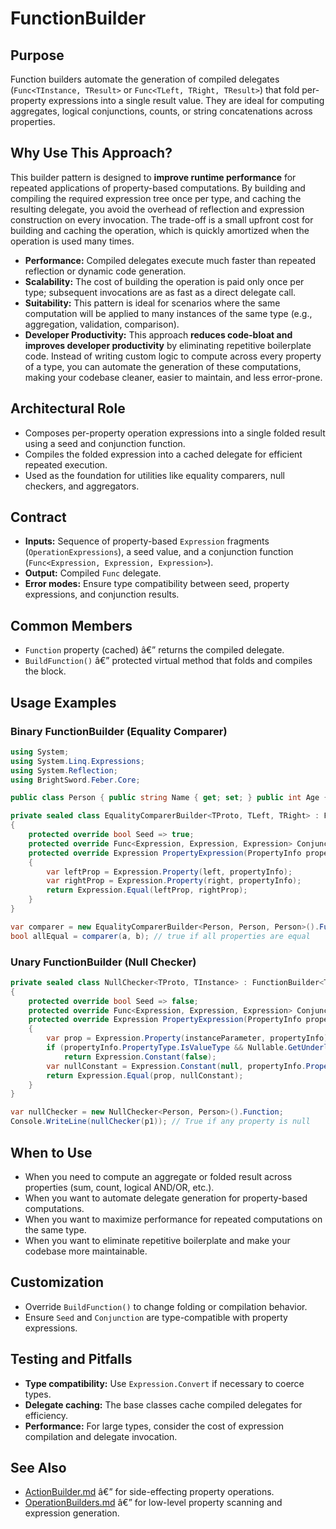 # FunctionBuilder

## Purpose

Function builders automate the generation of compiled delegates (`Func<TInstance, TResult>` or `Func<TLeft, TRight, TResult>`) that fold per-property expressions into a single result value. They are ideal for computing aggregates, logical conjunctions, counts, or string concatenations across properties.

## Why Use This Approach?

This builder pattern is designed to **improve runtime performance** for repeated applications of property-based computations. By building and compiling the required expression tree once per type, and caching the resulting delegate, you avoid the overhead of reflection and expression construction on every invocation. The trade-off is a small upfront cost for building and caching the operation, which is quickly amortized when the operation is used many times.

- **Performance:** Compiled delegates execute much faster than repeated reflection or dynamic code generation.
- **Scalability:** The cost of building the operation is paid only once per type; subsequent invocations are as fast as a direct delegate call.
- **Suitability:** This pattern is ideal for scenarios where the same computation will be applied to many instances of the same type (e.g., aggregation, validation, comparison).
- **Developer Productivity:** This approach **reduces code-bloat and improves developer productivity** by eliminating repetitive boilerplate code. Instead of writing custom logic to compute across every property of a type, you can automate the generation of these computations, making your codebase cleaner, easier to maintain, and less error-prone.

## Architectural Role
- Composes per-property operation expressions into a single folded result using a seed and conjunction function.
- Compiles the folded expression into a cached delegate for efficient repeated execution.
- Used as the foundation for utilities like equality comparers, null checkers, and aggregators.

## Contract
- **Inputs:** Sequence of property-based `Expression` fragments (`OperationExpressions`), a seed value, and a conjunction function (`Func<Expression, Expression, Expression>`).
- **Output:** Compiled `Func` delegate.
- **Error modes:** Ensure type compatibility between seed, property expressions, and conjunction results.

## Common Members
- `Function` property (cached) â€” returns the compiled delegate.
- `BuildFunction()` â€” protected virtual method that folds and compiles the block.

## Usage Examples

### Binary FunctionBuilder (Equality Comparer)
```csharp
using System;
using System.Linq.Expressions;
using System.Reflection;
using BrightSword.Feber.Core;

public class Person { public string Name { get; set; } public int Age { get; set; } }

private sealed class EqualityComparerBuilder<TProto, TLeft, TRight> : FunctionBuilder<TProto, TLeft, TRight, bool>
{
    protected override bool Seed => true;
    protected override Func<Expression, Expression, Expression> Conjunction => Expression.AndAlso;
    protected override Expression PropertyExpression(PropertyInfo propertyInfo, ParameterExpression left, ParameterExpression right)
    {
        var leftProp = Expression.Property(left, propertyInfo);
        var rightProp = Expression.Property(right, propertyInfo);
        return Expression.Equal(leftProp, rightProp);
    }
}

var comparer = new EqualityComparerBuilder<Person, Person, Person>().Function;
bool allEqual = comparer(a, b); // true if all properties are equal
```

### Unary FunctionBuilder (Null Checker)
```csharp
private sealed class NullChecker<TProto, TInstance> : FunctionBuilder<TProto, TInstance, bool>
{
    protected override bool Seed => false;
    protected override Func<Expression, Expression, Expression> Conjunction => Expression.OrElse;
    protected override Expression PropertyExpression(PropertyInfo propertyInfo, ParameterExpression instanceParameter)
    {
        var prop = Expression.Property(instanceParameter, propertyInfo);
        if (propertyInfo.PropertyType.IsValueType && Nullable.GetUnderlyingType(propertyInfo.PropertyType) is null)
            return Expression.Constant(false);
        var nullConstant = Expression.Constant(null, propertyInfo.PropertyType);
        return Expression.Equal(prop, nullConstant);
    }
}

var nullChecker = new NullChecker<Person, Person>().Function;
Console.WriteLine(nullChecker(p1)); // True if any property is null
```

## When to Use
- When you need to compute an aggregate or folded result across properties (sum, count, logical AND/OR, etc.).
- When you want to automate delegate generation for property-based computations.
- When you want to maximize performance for repeated computations on the same type.
- When you want to eliminate repetitive boilerplate and make your codebase more maintainable.

## Customization
- Override `BuildFunction()` to change folding or compilation behavior.
- Ensure `Seed` and `Conjunction` are type-compatible with property expressions.

## Testing and Pitfalls
- **Type compatibility:** Use `Expression.Convert` if necessary to coerce types.
- **Delegate caching:** The base classes cache compiled delegates for efficiency.
- **Performance:** For large types, consider the cost of expression compilation and delegate invocation.

## See Also
- [ActionBuilder.md](ActionBuilder.md) â€” for side-effecting property operations.
- [OperationBuilders.md](OperationBuilders.md) â€” for low-level property scanning and expression generation.

